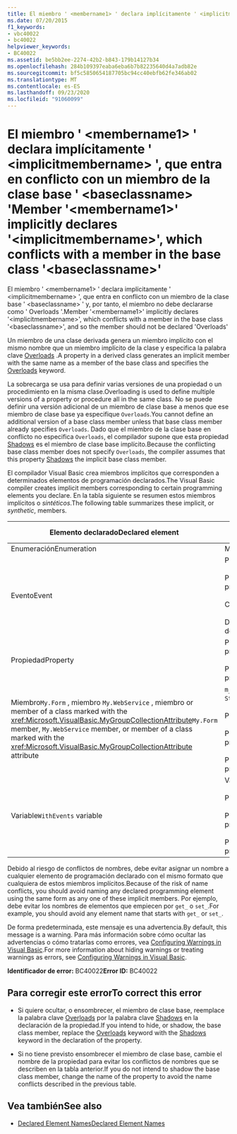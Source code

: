 ```yaml
---
title: El miembro ' <membername1> ' declara implícitamente ' <implicitmembername> ', que entra en conflicto con un miembro de la clase base ' <baseclassname> '
ms.date: 07/20/2015
f1_keywords:
- vbc40022
- bc40022
helpviewer_keywords:
- BC40022
ms.assetid: be5bb2ee-2274-42b2-b843-179b14127b34
ms.openlocfilehash: 284b109397eaba6eba6b7b82235640d4a7adb82e
ms.sourcegitcommit: bf5c5850654187705bc94cc40ebfb62fe346ab02
ms.translationtype: MT
ms.contentlocale: es-ES
ms.lasthandoff: 09/23/2020
ms.locfileid: "91060099"
---
```

# <a name="member-membername1-implicitly-declares-implicitmembername-which-conflicts-with-a-member-in-the-base-class-baseclassname"></a><span data-ttu-id="87ff2-102">El miembro ' \<membername1> ' declara implícitamente ' \<implicitmembername> ', que entra en conflicto con un miembro de la clase base ' \<baseclassname> '</span><span class="sxs-lookup"><span data-stu-id="87ff2-102">Member '\<membername1>' implicitly declares '\<implicitmembername>', which conflicts with a member in the base class '\<baseclassname>'</span></span>

<span data-ttu-id="87ff2-103">El miembro ' \<membername1> ' declara implícitamente ' \<implicitmembername> ', que entra en conflicto con un miembro de la clase base ' \<baseclassname> ' y, por tanto, el miembro no debe declararse como ' Overloads '.</span><span class="sxs-lookup"><span data-stu-id="87ff2-103">Member '\<membername1>' implicitly declares '\<implicitmembername>', which conflicts with a member in the base class '\<baseclassname>', and so the member should not be declared 'Overloads'</span></span>  
  
 <span data-ttu-id="87ff2-104">Un miembro de una clase derivada genera un miembro implícito con el mismo nombre que un miembro implícito de la clase y especifica la palabra clave [Overloads](../language-reference/modifiers/overloads.md) .</span><span class="sxs-lookup"><span data-stu-id="87ff2-104">A property in a derived class generates an implicit member with the same name as a member of the base class and specifies the [Overloads](../language-reference/modifiers/overloads.md) keyword.</span></span>  
  
 <span data-ttu-id="87ff2-105">La sobrecarga se usa para definir varias versiones de una propiedad o un procedimiento en la misma clase.</span><span class="sxs-lookup"><span data-stu-id="87ff2-105">Overloading is used to define multiple versions of a property or procedure all in the same class.</span></span> <span data-ttu-id="87ff2-106">No se puede definir una versión adicional de un miembro de clase base a menos que ese miembro de clase base ya especifique `Overloads`.</span><span class="sxs-lookup"><span data-stu-id="87ff2-106">You cannot define an additional version of a base class member unless that base class member already specifies `Overloads`.</span></span> <span data-ttu-id="87ff2-107">Dado que el miembro de la clase base en conflicto no especifica `Overloads`, el compilador supone que esta propiedad [Shadows](../language-reference/modifiers/shadows.md) es el miembro de clase base implícito.</span><span class="sxs-lookup"><span data-stu-id="87ff2-107">Because the conflicting base class member does not specify `Overloads`, the compiler assumes that this property [Shadows](../language-reference/modifiers/shadows.md) the implicit base class member.</span></span>  
  
 <span data-ttu-id="87ff2-108">El compilador Visual Basic crea miembros implícitos que corresponden a determinados elementos de programación declarados.</span><span class="sxs-lookup"><span data-stu-id="87ff2-108">The Visual Basic compiler creates implicit members corresponding to certain programming elements you declare.</span></span> <span data-ttu-id="87ff2-109">En la tabla siguiente se resumen estos miembros implícitos o *sintéticos*.</span><span class="sxs-lookup"><span data-stu-id="87ff2-109">The following table summarizes these implicit, or *synthetic*, members.</span></span>  
  
|<span data-ttu-id="87ff2-110">Elemento declarado</span><span class="sxs-lookup"><span data-stu-id="87ff2-110">Declared element</span></span>|<span data-ttu-id="87ff2-111">Miembros creados implícitamente</span><span class="sxs-lookup"><span data-stu-id="87ff2-111">Implicitly created members</span></span>|  
|----------------------|--------------------------------|  
|<span data-ttu-id="87ff2-112">Enumeración</span><span class="sxs-lookup"><span data-stu-id="87ff2-112">Enumeration</span></span>|<span data-ttu-id="87ff2-113">Miembro`value__`</span><span class="sxs-lookup"><span data-stu-id="87ff2-113">`value__` member</span></span>|  
|<span data-ttu-id="87ff2-114">Evento</span><span class="sxs-lookup"><span data-stu-id="87ff2-114">Event</span></span>|<span data-ttu-id="87ff2-115">Procedimiento`add_<eventname>`</span><span class="sxs-lookup"><span data-stu-id="87ff2-115">`add_<eventname>` procedure</span></span><br /><br /> <span data-ttu-id="87ff2-116">Procedimiento`remove_<eventname>`</span><span class="sxs-lookup"><span data-stu-id="87ff2-116">`remove_<eventname>` procedure</span></span><br /><br /> <span data-ttu-id="87ff2-117">Campo de`<eventname>Event`</span><span class="sxs-lookup"><span data-stu-id="87ff2-117">`<eventname>Event` field</span></span><br /><br /> <span data-ttu-id="87ff2-118">Delegado`<eventname>EventHandler`</span><span class="sxs-lookup"><span data-stu-id="87ff2-118">`<eventname>EventHandler` delegate</span></span>|  
|<span data-ttu-id="87ff2-119">Propiedad</span><span class="sxs-lookup"><span data-stu-id="87ff2-119">Property</span></span>|<span data-ttu-id="87ff2-120">Procedimiento`get_<propertyname>`</span><span class="sxs-lookup"><span data-stu-id="87ff2-120">`get_<propertyname>` procedure</span></span><br /><br /> <span data-ttu-id="87ff2-121">Procedimiento`set_<propertyname>`</span><span class="sxs-lookup"><span data-stu-id="87ff2-121">`set_<propertyname>` procedure</span></span>|  
|<span data-ttu-id="87ff2-122">Miembro`My.Form` , miembro `My.WebService` , miembro or member of a class marked with the <xref:Microsoft.VisualBasic.MyGroupCollectionAttribute></span><span class="sxs-lookup"><span data-stu-id="87ff2-122">`My.Form` member, `My.WebService` member, or member of a class marked with the <xref:Microsoft.VisualBasic.MyGroupCollectionAttribute> attribute</span></span>|<span data-ttu-id="87ff2-123">`m_<variablename>``Static`variable de</span><span class="sxs-lookup"><span data-stu-id="87ff2-123">`m_<variablename>` `Static` variable</span></span><br /><br /> <span data-ttu-id="87ff2-124">Propiedad`<variablename>`</span><span class="sxs-lookup"><span data-stu-id="87ff2-124">`<variablename>` property</span></span><br /><br /> <span data-ttu-id="87ff2-125">Procedimiento`get_<variablename>`</span><span class="sxs-lookup"><span data-stu-id="87ff2-125">`get_<variablename>` procedure</span></span><br /><br /> <span data-ttu-id="87ff2-126">Procedimiento`set_<variablename>`</span><span class="sxs-lookup"><span data-stu-id="87ff2-126">`set_<variablename>` procedure</span></span>|  
|<span data-ttu-id="87ff2-127">Variable</span><span class="sxs-lookup"><span data-stu-id="87ff2-127">`WithEvents` variable</span></span>|<span data-ttu-id="87ff2-128">Variable</span><span class="sxs-lookup"><span data-stu-id="87ff2-128">`_<variablename>` variable</span></span><br /><br /> <span data-ttu-id="87ff2-129">Propiedad`<variablename>`</span><span class="sxs-lookup"><span data-stu-id="87ff2-129">`<variablename>` property</span></span><br /><br /> <span data-ttu-id="87ff2-130">Procedimiento`get_<variablename>`</span><span class="sxs-lookup"><span data-stu-id="87ff2-130">`get_<variablename>` procedure</span></span><br /><br /> <span data-ttu-id="87ff2-131">Procedimiento`set_<variablename>`</span><span class="sxs-lookup"><span data-stu-id="87ff2-131">`set_<variablename>` procedure</span></span>|  
  
 <span data-ttu-id="87ff2-132">Debido al riesgo de conflictos de nombres, debe evitar asignar un nombre a cualquier elemento de programación declarado con el mismo formato que cualquiera de estos miembros implícitos.</span><span class="sxs-lookup"><span data-stu-id="87ff2-132">Because of the risk of name conflicts, you should avoid naming any declared programming element using the same form as any one of these implicit members.</span></span> <span data-ttu-id="87ff2-133">Por ejemplo, debe evitar los nombres de elementos que empiecen por `get_` o `set_`.</span><span class="sxs-lookup"><span data-stu-id="87ff2-133">For example, you should avoid any element name that starts with `get_` or `set_`.</span></span>  
  
 <span data-ttu-id="87ff2-134">De forma predeterminada, este mensaje es una advertencia.</span><span class="sxs-lookup"><span data-stu-id="87ff2-134">By default, this message is a warning.</span></span> <span data-ttu-id="87ff2-135">Para más información sobre cómo ocultar las advertencias o cómo tratarlas como errores, vea [Configuring Warnings in Visual Basic](/visualstudio/ide/configuring-warnings-in-visual-basic).</span><span class="sxs-lookup"><span data-stu-id="87ff2-135">For more information about hiding warnings or treating warnings as errors, see [Configuring Warnings in Visual Basic](/visualstudio/ide/configuring-warnings-in-visual-basic).</span></span>  
  
 <span data-ttu-id="87ff2-136">**Identificador de error:** BC40022</span><span class="sxs-lookup"><span data-stu-id="87ff2-136">**Error ID:** BC40022</span></span>  
  
## <a name="to-correct-this-error"></a><span data-ttu-id="87ff2-137">Para corregir este error</span><span class="sxs-lookup"><span data-stu-id="87ff2-137">To correct this error</span></span>  
  
- <span data-ttu-id="87ff2-138">Si quiere ocultar, o ensombrecer, el miembro de clase base, reemplace la palabra clave [Overloads](../language-reference/modifiers/overloads.md) por la palabra clave [Shadows](../language-reference/modifiers/shadows.md) en la declaración de la propiedad.</span><span class="sxs-lookup"><span data-stu-id="87ff2-138">If you intend to hide, or shadow, the base class member, replace the [Overloads](../language-reference/modifiers/overloads.md) keyword with the [Shadows](../language-reference/modifiers/shadows.md) keyword in the declaration of the property.</span></span>  
  
- <span data-ttu-id="87ff2-139">Si no tiene previsto ensombrecer el miembro de clase base, cambie el nombre de la propiedad para evitar los conflictos de nombres que se describen en la tabla anterior.</span><span class="sxs-lookup"><span data-stu-id="87ff2-139">If you do not intend to shadow the base class member, change the name of the property to avoid the name conflicts described in the previous table.</span></span>  
  
## <a name="see-also"></a><span data-ttu-id="87ff2-140">Vea también</span><span class="sxs-lookup"><span data-stu-id="87ff2-140">See also</span></span>

- [<span data-ttu-id="87ff2-141">Declared Element Names</span><span class="sxs-lookup"><span data-stu-id="87ff2-141">Declared Element Names</span></span>](../programming-guide/language-features/declared-elements/declared-element-names.md)
